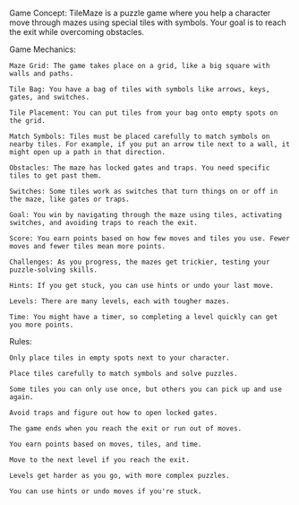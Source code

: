 Game Concept: TileMaze is a puzzle game where you help a character move through mazes using special tiles with symbols. Your goal is to reach the exit while overcoming obstacles.

Game Mechanics:

    Maze Grid: The game takes place on a grid, like a big square with walls and paths.

    Tile Bag: You have a bag of tiles with symbols like arrows, keys, gates, and switches.

    Tile Placement: You can put tiles from your bag onto empty spots on the grid.

    Match Symbols: Tiles must be placed carefully to match symbols on nearby tiles. For example, if you put an arrow tile next to a wall, it might open up a path in that direction.

    Obstacles: The maze has locked gates and traps. You need specific tiles to get past them.

    Switches: Some tiles work as switches that turn things on or off in the maze, like gates or traps.

    Goal: You win by navigating through the maze using tiles, activating switches, and avoiding traps to reach the exit.

    Score: You earn points based on how few moves and tiles you use. Fewer moves and fewer tiles mean more points.

    Challenges: As you progress, the mazes get trickier, testing your puzzle-solving skills.

    Hints: If you get stuck, you can use hints or undo your last move.

    Levels: There are many levels, each with tougher mazes.

    Time: You might have a timer, so completing a level quickly can get you more points.

Rules:

    Only place tiles in empty spots next to your character.

    Place tiles carefully to match symbols and solve puzzles.

    Some tiles you can only use once, but others you can pick up and use again.

    Avoid traps and figure out how to open locked gates.

    The game ends when you reach the exit or run out of moves.

    You earn points based on moves, tiles, and time.

    Move to the next level if you reach the exit.

    Levels get harder as you go, with more complex puzzles.

    You can use hints or undo moves if you're stuck.
